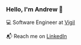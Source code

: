 ### Hello, I'm Andrew 👋

:computer: Software Engineer at [Vigil](https://vigil.global)

:mailbox_with_mail: Reach me on [LinkedIn](https://www.linkedin.com/in/andrewesteves)
